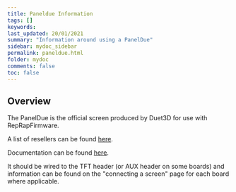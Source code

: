 ```yaml
---
title: Paneldue Information
tags: []
keywords: 
last_updated: 20/01/2021
summary: "Information around using a PanelDue"
sidebar: mydoc_sidebar
permalink: paneldue.html
folder: mydoc
comments: false
toc: false
---
```


## Overview

The PanelDue is the official screen produced by Duet3D for use with RepRapFirmware.  

A list of resellers can be found [here](https://www.duet3d.com/GenuineResellers).  

Documentation can be found [here](https://docs.duet3d.com/Duet3D_hardware/Accessories/PanelDue).  

It should be wired to the TFT header (or AUX header on some boards) and information can be found on the "connecting a screen" page for each board where applicable.
